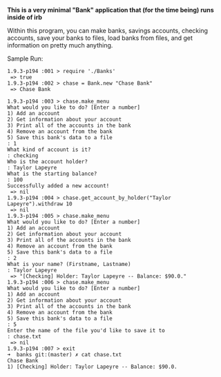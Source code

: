 **This is a very minimal "Bank" application that (for the time being) runs inside of irb**

Within this program, you can make banks, savings accounts, checking accounts, save your banks to files, load banks from files, and get information on pretty much anything.

Sample Run:

    1.9.3-p194 :001 > require './Banks'
     => true
    1.9.3-p194 :002 > chase = Bank.new "Chase Bank"
     => Chase Bank

    1.9.3-p194 :003 > chase.make_menu
    What would you like to do? [Enter a number]
    1) Add an account
    2) Get information about your account
    3) Print all of the accounts in the bank
    4) Remove an account from the bank
    5) Save this bank's data to a file
    : 1
    What kind of account is it?
    : checking
    Who is the account holder?
    : Taylor Lapeyre
    What is the starting balance?
    : 100
    Successfully added a new account!
     => nil
    1.9.3-p194 :004 > chase.get_account_by_holder("Taylor Lapeyre").withdraw 10
     => nil
    1.9.3-p194 :005 > chase.make_menu
    What would you like to do? [Enter a number]
    1) Add an account
    2) Get information about your account
    3) Print all of the accounts in the bank
    4) Remove an account from the bank
    5) Save this bank's data to a file
    : 2
    What is your name? (Firstname, Lastname)
    : Taylor Lapeyre
     => "[Checking] Holder: Taylor Lapeyre -- Balance: $90.0."
    1.9.3-p194 :006 > chase.make_menu
    What would you like to do? [Enter a number]
    1) Add an account
    2) Get information about your account
    3) Print all of the accounts in the bank
    4) Remove an account from the bank
    5) Save this bank's data to a file
    : 5
    Enter the name of the file you'd like to save it to
    : chase.txt
     => nil
    1.9.3-p194 :007 > exit
    ➜  banks git:(master) ✗ cat chase.txt
    Chase Bank
    1) [Checking] Holder: Taylor Lapeyre -- Balance: $90.0.